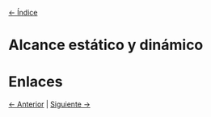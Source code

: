 [<- Índice](../LenguajesProgramacion.md)
# Alcance estático y dinámico

# Enlaces

[<- Anterior](LPNota15.md) | [Siguiente ->](LPNota17.md)